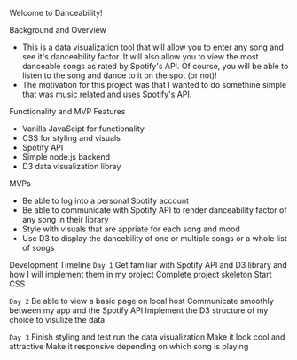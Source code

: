 Welcome to Danceability!

Background and Overview
* This is a data visualization tool that will allow you to enter any song and see it's danceability factor. It will also allow you to view the most danceable songs as rated by Spotify's API. Of course, you will be able to listen to the song and dance to it on the spot (or not)!
* The motivation for this project was that I wanted to do somethine simple that was music related and uses Spotify's API.

Functionality and MVP Features
* Vanilla JavaScipt for functionality
* CSS for styling and visuals
* Spotify API 
* Simple node.js backend
* D3 data visualization libray

MVPs
* Be able to log into a personal Spotify account
* Be able to communicate with Spotify API to render danceability factor of any song in their library
* Style with visuals that are appriate for each song and mood
* Use D3 to display the dancebility of one or multiple songs or a whole list of songs

Development Timeline
`Day 1`
Get familiar with Spotify API and D3 library and how I will implement them in my project
Complete project skeleton
Start CSS

`Day 2`
Be able to view a basic page on local host
Communicate smoothly between my app and the Spotify API
Implement the D3 structure of my choice to visulize the data

`Day 3`
Finish styling and test run the data visualization
Make it look cool and attractive
Make it responsive depending on which song is playing

